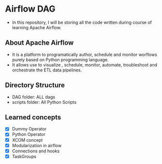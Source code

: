 # Airflow DAG
- In this repository, I will be storing all the code written during course of learning Apache Airflow.

## About Apache Airflow
- It is a platform to programatically author, schedule and monitor worflows purely based on Python programming language.
- It allows use to visualize , schedule, monitor, automate, troubleshoot and orchestrate the ETL data pipelines.

## Directory Structure
- DAG folder: ALL dags
- scripts folder: All Python Scripts

## Learned concepts
- [X] Dummy Operator
- [X] Python Operator
- [X] XCOM concept
- [X] Modularization in airflow
- [X] Connections and hooks
- [X] TaskGroups